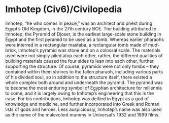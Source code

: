 # Imhotep (Civ6)/Civilopedia

Imhotep, “he who comes in peace,” was an architect and priest during Egypt’s Old Kingdom, in the 27th century BCE. The building attributed to Imhotep, the Pyramid of Djoser, is the earliest large-scale stone building in Egypt and the first pyramid to be used as a tomb. Whereas earlier pharaohs were interred in a rectangular mastaba, a rectangular tomb made of mud-brick, Imhotep’s pyramid was stone and on a colossal scale. The materials used were not simply piled atop each other, rather, the different qualities of building materials caused the four sides to lean into each other, further supporting the structure. Of course, pyramids were not only tombs – they contained within them shrines to the fallen pharaoh, including various parts of his divided soul, so in addition to the structure itself, there existed a whole complex both around and underneath the pyramid.
The pyramid was to become the most enduring symbol of Egyptian architecture for millennia to come, and it is largely owing to Imhotep’s engineering that this is the case. For his contributions, Imhotep was deified in Egypt as a god of knowledge and medicine, and further incorporated into Greek and Roman lists of gods and heroes. Less auspiciously, Imhotep’s name was also used as the name of the malevolent mummy in Universal’s 1932 and 1999 films.